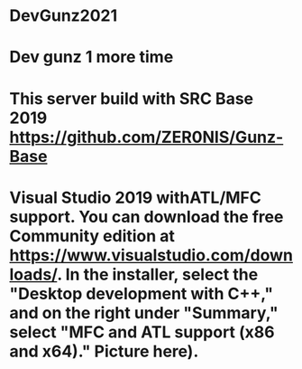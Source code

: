 # DevGunz2021

# Dev gunz 1 more time

# This server build with SRC Base 2019 https://github.com/ZER0NIS/Gunz-Base

# Visual Studio 2019 withATL/MFC support. You can download the free Community edition at https://www.visualstudio.com/downloads/. In the installer, select the "Desktop development with C++," and on the right under "Summary," select "MFC and ATL support (x86 and x64)." Picture here).

